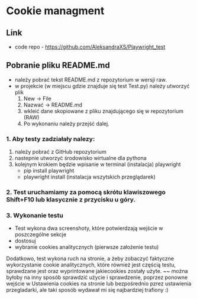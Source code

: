 # Cookie managment

## Link 
- code repo - https://github.com/AleksandraXS/Playwright_test

## Pobranie pliku README.md
- należy pobrać tekst README.md z repozytorium w wersji raw.
- w projekcie (w miejscu gdzie znajduje się test Test.py) należy utworzyć plik
  1. New -> File
  2. Nazwać -> README.md
  3. wkleić dane skopiowane z pliku znajdującego się w repozytorium (RAW)
  4. Po wykonaniu należy przejść dalej.

### 1. Aby testy zadziałały nalezy:
1. należy pobrać z GitHub repozytorium
2. nastepnie utworzyć środowisko wirtualne dla pythona
3. kolejnym krokiem będzie wpisanie w terminal (instalacja) playwright
     - pip install playwright
     - playwright install (instalacja wszytskich przeglądarek)

### 2. Test uruchamiamy za pomocą skrótu klawiszowego Shift+F10 lub klasycznie z przycisku u góry.

### 3. Wykonanie testu

- Test wykona dwa screenshoty, które potwierdzają wejście w poszczególne sekcje 
- dostosuj
- wybranie cookies analitycznych (pierwsze założenie testu)

Dodatkowo, test wykona ruch na stronie, a żeby zobaczyć faktyczne wykorzystanie cookie analitycznych, które również jest częścią testu, sprawdzane jest oraz wyprintowane jakiecookies zostały użyte. ~~ można byłoby na inny sposób sprawdzić użycie i sprawdzenie, poprzez ponowne wejście w Ustawienia cookies na stronie lub bezpośrednio pzrez ustawienia przegladarki, ale taki sposób wydawał mi się najbardziej trafiony :)